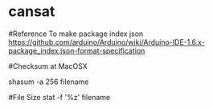 # cansat

#Reference 
To make package index json
https://github.com/arduino/Arduino/wiki/Arduino-IDE-1.6.x-package_index.json-format-specification

#Checksum at MacOSX

shasum -a 256 filename

#File Size
stat -f '%z' filename


